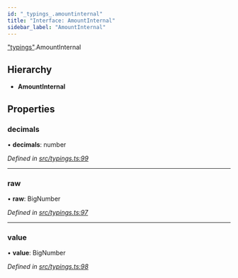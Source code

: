 ```yaml
---
id: "_typings_.amountinternal"
title: "Interface: AmountInternal"
sidebar_label: "AmountInternal"
---
```


["typings"](../modules/_typings_.md).AmountInternal

## Hierarchy

* **AmountInternal**

## Properties

### decimals

•  **decimals**: number

*Defined in [src/typings.ts:99](https://github.com/trustlines-protocol/clientlib/blob/4830efe/src/typings.ts#L99)*

___

### raw

•  **raw**: BigNumber

*Defined in [src/typings.ts:97](https://github.com/trustlines-protocol/clientlib/blob/4830efe/src/typings.ts#L97)*

___

### value

•  **value**: BigNumber

*Defined in [src/typings.ts:98](https://github.com/trustlines-protocol/clientlib/blob/4830efe/src/typings.ts#L98)*
